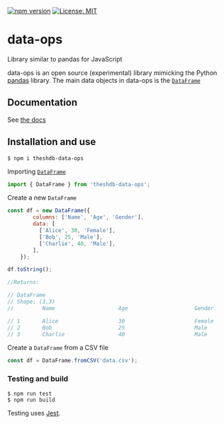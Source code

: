 [![npm version](https://img.shields.io/npm/v/theshdb-data-ops.svg)](https://www.npmjs.com/package/theshdb-data-ops)
[![License: MIT](https://img.shields.io/badge/License-MIT-yellow.svg)](https://opensource.org/licenses/MIT)

# data-ops
Library similar to pandas for JavaScript

data-ops is an open source (experimental) library mimicking the
Python [pandas](http://pandas.pydata.org/) library. The main data objects in data-ops is the
[`DataFrame`](#dataframe)

## Documentation

See [the docs](https://theshdb.github.io/data-ops/)  

## Installation and use
```
$ npm i theshdb-data-ops
```

Importing
[`DataFrame`](https://theshdb.github.io/data-ops/classes/DataFrame.html)
```js
import { DataFrame } from 'theshdb-data-ops';
```

Create a new `DataFrame`
```js
const df = new DataFrame({
        columns: ['Name', 'Age', 'Gender'],
        data: [
          ['Alice', 30, 'Female'],
          ['Bob', 25, 'Male'],
          ['Charlie', 40, 'Male'],
        ],
    });

df.toString();

//Returns:

// DataFrame
// Shape: (3,3)
//         Name                    Age                     Gender    

// 1       Alice                   30                      Female    
// 2       Bob                     25                      Male      
// 3       Charlie                 40                      Male  
```

Create a `DataFrame` from a CSV file

``` js
const df = DataFrame.fromCSV('data.csv');
```

### Testing and build
```
$ npm run test
$ npm run build
```
Testing uses [Jest](https://facebook.github.io/jest/).